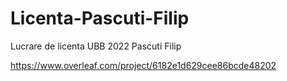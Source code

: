 # Licenta-Pascuti-Filip
Lucrare de licenta UBB 2022 Pascuti Filip

https://www.overleaf.com/project/6182e1d629cee86bcde48202
